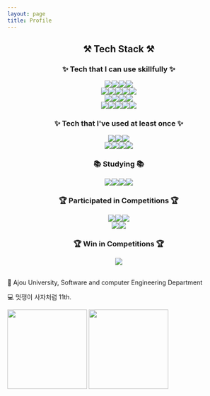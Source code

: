 ```yaml
---
layout: page
title: Profile
---
```



<h2 align="center">⚒️ Tech Stack ⚒️</h2>
<h3 align="center">✨ Tech that I can use skillfully ✨</h3>
<div style="display: flex; justify-content: center;">
    <img src="https://img.shields.io/badge/react-20232a.svg?style=for-the-badge&logo=react&logoColor=61DAFB" />
    <img src="https://img.shields.io/badge/javascript-F7DF1E.svg?style=for-the-badge&logo=javascript&logoColor=20232a" />
    <img src="https://img.shields.io/badge/html5-E34F26.svg?style=for-the-badge&logo=html5&logoColor=white" />
    <img src="https://img.shields.io/badge/css3-1572B6.svg?style=for-the-badge&logo=css3&logoColor=white" />
</div>
<div style="display: flex; justify-content: center;">
    <img src="https://img.shields.io/badge/Sass-CC6699?style=for-the-badge&logo=Sass&logoColor=white"/>
    <img src="https://img.shields.io/badge/JSON-000000?style=for-the-badge&logo=json&logoColor=white"/>
    <img src="https://img.shields.io/badge/Git-F05032?style=for-the-badge&logo=git&logoColor=white"/>
    <img src="https://img.shields.io/badge/amazon s3-47A248?style=for-the-badge&logo=amazons3&logoColor=white"/>
    <img src="https://img.shields.io/badge/Amazon AWS-232F3E?style=for-the-badge&logo=amazonaws&logoColor=white"/>
</div>
<div style="display: flex; justify-content: center;">
    <img src="https://img.shields.io/badge/MySQL-4479A1?style=for-the-badge&logo=MySQL&logoColor=white"/>
    <img src="https://img.shields.io/badge/Python-3776AB?style=for-the-badge&logo=Python&logoColor=white"/>
    <img src="https://img.shields.io/badge/pytorch-CC342D?style=for-the-badge&logo=pytorch&logoColor=white"/>
    <img src="https://img.shields.io/badge/pandas-000000?style=for-the-badge&logo=pandas&logoColor=white"/>
</div>
<div style="display: flex; justify-content: center;">
    <img src="https://img.shields.io/badge/C++-00599C?style=for-the-badge&logo=C%2B%2B&logoColor=white"/>
    <img src="https://img.shields.io/badge/django-092E20?style=for-the-badge&logo=django&logoColor=white"/>
    <img src="https://img.shields.io/badge/Expo-000000?style=for-the-badge&logo=Expo&logoColor=white"/>
    <img src="https://img.shields.io/badge/React Native-61DAFB?style=for-the-badge&logo=React&logoColor=black"/>
    <img src="https://img.shields.io/badge/Postman-FF6C37?style=for-the-badge&logo=Postman&logoColor=white"/>
</div>

<h3 align="center">✨ Tech that I've used at least once ✨</h3>
<div style="display: flex; justify-content: center;">
    <img src="https://img.shields.io/badge/MongoDB-47A248?style=for-the-badge&logo=MongoDB&logoColor=white"/>
    <img src="https://img.shields.io/badge/Ruby-CC342D?style=for-the-badge&logo=Ruby&logoColor=white"/>
    <img src="https://img.shields.io/badge/Anaconda-44A833?style=for-the-badge&logo=Anaconda&logoColor=white"/>
</div>
<div style="display: flex; justify-content: center;">
    <img src="https://img.shields.io/badge/Docker-2496ED?style=for-the-badge&logo=Docker&logoColor=white"/>
    <img src="https://img.shields.io/badge/Typescript-3178C6?style=for-the-badge&logo=Typescript&logoColor=white"/>
    <img src="https://img.shields.io/badge/Tailwind CSS-06B6D4?style=for-the-badge&logo=Tailwind CSS&logoColor=white"/>
    <img     src="https://img.shields.io/badge/Xcode-147EFB?style=for-the-badge&logo=Xcode&logoColor=white"/>
</div>

<h3 align="center">📚 Studying 📚</h3>
<div style="display: flex; justify-content: center;">
    <img src="https://img.shields.io/badge/Machine%20Learning-4479A1?style=for-the-badge"/>
    <img src="https://img.shields.io/badge/LLM-2496ED?style=for-the-badge"/>
    <img src="https://img.shields.io/badge/CICD-000000?style=for-the-badge"/>
    <img src="https://img.shields.io/badge/Node.js-339933?style=for-the-badge&logo=Node.js&logoColor=white"/>
</div>

<h3 align="center">🏆 Participated in Competitions 🏆</h3>
<div style="display: flex; justify-content: center;">
    <img src="https://img.shields.io/badge/LikeLion%20Ideaton-F05032?style=for-the-badge"/>
    <img src="https://img.shields.io/badge/LikeLion%20hackathon-F05032?style=for-the-badge"/>
    <img src="https://img.shields.io/badge/Ajou%20DeepLearning%20Challenge-2496ED?style=for-the-badge"/>
</div>
<div style="display: flex; justify-content: center;">
    <img src="https://img.shields.io/badge/2023%20ICPC%20Regional-000000?style=for-the-badge"/>
    <img src="https://img.shields.io/badge/MireaSW%20BigData%20Ideaton-339933?style=for-the-badge"/>
</div>

<h3 align="center">🏆 Win in Competitions 🏆</h3>
<div style="display: flex; justify-content: center;">
    <img src="https://img.shields.io/badge/2023%20AjouTon-3178C6?style=for-the-badge"/>
</div>

</br>

🏫 Ajou University, Software and computer Engineering Department

💻 멋쟁이 사자처럼 11th.

<p>
<img height="180em" src="https://github-readme-stats.vercel.app/api/top-langs/?username=hun9008&hide_progress=true">
<img height="180em" src="https://github-readme-stats.vercel.app/api?username=hun9008&show_icons=true&theme=tokyonight">
</p>
<!-- [![Solved.ac Profile](http://mazassumnida.wtf/api/generate_badge?boj=dydgns135)](https://solved.ac/dydgns135) -->
